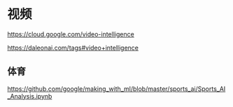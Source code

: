 # 视频


https://cloud.google.com/video-intelligence

https://daleonai.com/tags#video+intelligence

## 体育

https://github.com/google/making_with_ml/blob/master/sports_ai/Sports_AI_Analysis.ipynb
